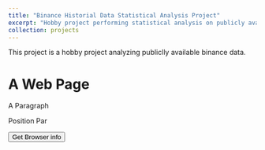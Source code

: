 ```yaml
---
title: "Binance Historial Data Statistical Analysis Project"
excerpt: "Hobby project performing statistical analysis on publicly available binance trade data."
collection: projects
---
```


This project is a hobby project analyzing publiclly available binance data. 

<h1>A Web Page</h1>
<p id="browserinfo">A Paragraph</p>
<p id="demo">Position Par</p>
<button type="button" onclick="getNavigator()">Get Browser info</button>

<script>
	function getNavigator(){
		document.getElementById("browserinfo").innerHTML =
		"navigator.appVersion is " + navigator.appVersion + "<br>"
		+ "navigator.platform is" + navigator.platform + "<br>"
		+ "navigator.UserAgent is " +  navigator.userAgent;
	}
</script>
